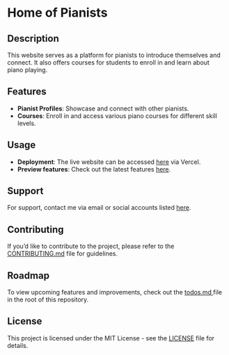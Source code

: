 # Home of Pianists

## Description

This website serves as a platform for pianists to introduce themselves and connect. It also offers courses for students to enroll in and learn about piano playing.

## Features

- **Pianist Profiles**: Showcase and connect with other pianists.
- **Courses**: Enroll in and access various piano courses for different skill levels.

## Usage

- **Deployment**: The live website can be accessed [here](https://pianists-home.vercel.app/) via Vercel.
- **Preview features**: Check out the latest features [here](https://pianists-home-git-develop-giao-les-projects.vercel.app/home).

## Support

For support, contact me via email or social accounts listed [here](https://github.com/giolynx104).

## Contributing

If you’d like to contribute to the project, please refer to the [CONTRIBUTING.md](https://github.com/giolynx104/pianists-home/blob/main/CONTRIBUTING.md) file for guidelines.

## Roadmap

To view upcoming features and improvements, check out the [ todos.md ](https://github.com/giolynx104/pianists-home/blob/main/todos.md) file in the root of this repository.

## License

This project is licensed under the MIT License - see the [LICENSE](https://github.com/giolynx104/pianists-home/blob/main/LICENSE.md) file for details.
